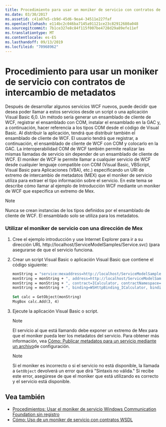 ```yaml
---
title: Procedimiento para usar un moniker de servicio con contratos de intercambio de metadatos
ms.date: 03/30/2017
ms.assetid: c41a07e5-cb9d-45d6-9ea4-34511e227faf
ms.openlocfilehash: e114bc2c046ba7145a91121ce23c82912680a048
ms.sourcegitcommit: 7b1ce327e8c84f115f007be4728d29a89efe11ef
ms.translationtype: MT
ms.contentlocale: es-ES
ms.lasthandoff: 09/13/2019
ms.locfileid: "70968962"
---
```

# <a name="how-to-use-a-service-moniker-with-metadata-exchange-contracts"></a>Procedimiento para usar un moniker de servicio con contratos de intercambio de metadatos
Después de desarrollar algunos servicios WCF nuevos, puede decidir que desea poder llamar a estos servicios desde un script o una aplicación Visual Basic 6,0. Un método sería generar un ensamblado de cliente de WCF, registrar el ensamblado con COM, instalar el ensamblado en la GAC y, a continuación, hacer referencia a los tipos COM desde el código de Visual Basic. Al distribuir la aplicación, tendrá que distribuir también el ensamblado de cliente de WCF. El usuario tendrá que registrar, a continuación, el ensamblado de cliente de WCF con COM y colocarlo en la GAC. La interoperabilidad COM de WCF también permite realizar las mismas llamadas de servicio sin depender de un ensamblado de cliente de WCF. El moniker de WCF le permite llamar a cualquier servicio de WCF desde cualquier lenguaje compatible con COM (Visual Basic, VBScript, Visual Basic para Aplicaciones (VBA), etc.) especificando un URI de extremo de intercambio de metadatos (MEX) que el moniker de servicio utiliza para extraer el tipo información sobre el servicio. En este tema se describe cómo llamar al ejemplo de Introducción WCF mediante un moniker de WCF que especifica un extremo de Mex.  
  
> [!NOTE]
> Nunca se crean instancias de los tipos definidos por el ensamblado de cliente de WCF. El ensamblado solo se utiliza para los metadatos.  
  
### <a name="using-the-service-moniker-with-a-mex-address"></a>Utilizar el moniker de servicio con una dirección de Mex  
  
1. Cree el ejemplo introducción y use Internet Explorer para ir a su dirección URL http://localhost/ServiceModelSamples/Service.svc) (para asegurarse de que el servicio funciona.  
  
2. Crear un script Visual Basic o aplicación Visual Basic que contiene el código siguiente:  
  
    ```vb
    monString = "service:mexaddress=http://localhost/ServiceModelSamples/Service.svc/MEX"  
    monString = monString + ", address=http://localhost/ServiceModelSamples/Service.svc"  
    monString = monString + ", contract=ICalculator, contractNamespace=http://Microsoft.ServiceModel.Samples"  
    monString = monString + ", binding=WSHttpBinding_ICalculator, bindingNamespace=http://Microsoft.ServiceModel.Samples"  
  
    Set calc = GetObject(monString)  
    MsgBox calc.Add(3, 4)  
    ```  
  
3. Ejecute la aplicación Visual Basic o script.  
  
    > [!NOTE]
    > El servicio al que está llamando debe exponer un extremo de Mex para que el moniker pueda leer los metadatos del servicio. Para obtener más información, vea [Cómo: Publicar metadatos para un servicio mediante un archivo](../../../../docs/framework/wcf/feature-details/how-to-publish-metadata-for-a-service-using-a-configuration-file.md)de configuración.  
  
    > [!NOTE]
    > Si el moniker es incorrecto o si el servicio no está disponible, la llamada a `GetObject` devolverá un error que dirá "Sintaxis no válida."  Si recibe este error, asegúrese de que el moniker que está utilizando es correcto y el servicio está disponible.  
  
## <a name="see-also"></a>Vea también

- [Procedimientos: Usar el moniker de servicio Windows Communication Foundation sin registro](../../../../docs/framework/wcf/feature-details/use-the-wcf-service-moniker-without-registration.md)
- [Cómo: Uso de un moniker de servicio con contratos WSDL](../../../../docs/framework/wcf/feature-details/how-to-use-a-service-moniker-with-wsdl-contracts.md)

